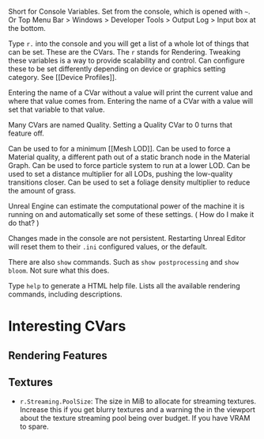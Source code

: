 Short for Console Variables.
Set from the console, which is opened with `~`.
Or Top Menu Bar > Windows > Developer Tools > Output Log > Input box at the bottom.

Type `r.` into the console and you will get a list of a whole lot of things that can be set.
These are the CVars.
The `r` stands for Rendering.
Tweaking these variables is a way to provide scalability and control.
Can configure these to be set differently depending on device or graphics setting category.
See [[Device Profiles]].

Entering the name of a CVar without a value will print the current value and where that value comes from.
Entering the name of a CVar with a value will set that variable to that value.

Many CVars are named Quality.
Setting a Quality CVar to 0 turns that feature off.

Can be used to for a minimum [[Mesh LOD]].
Can be used to force a Material quality, a different path out of a static branch node in the Material Graph.
Can be used to force particle system to run at a lower LOD.
Can be used to set a distance multiplier for all LODs, pushing the low-quality transitions closer.
Can be used to set a foliage density multiplier to reduce the amount of grass.

Unreal Engine can estimate the computational power of the machine it is running on and automatically set some of these settings.
(
How do I make it do that?
)

Changes made in the console are not persistent.
Restarting Unreal Editor will reset them to their `.ini` configured values, or the default.

There are also `show` commands.
Such as `show postprocessing` and `show bloom`.
Not sure what this does.


Type `help` to generate a HTML help file.
Lists all the available rendering commands, including descriptions.


# Interesting CVars

## Rendering Features

## Textures
- `r.Streaming.PoolSize`: The size in MiB to allocate for streaming textures. Increase this if you get blurry textures and a warning the in the viewport about the texture streaming pool being over budget. If you have VRAM to spare.